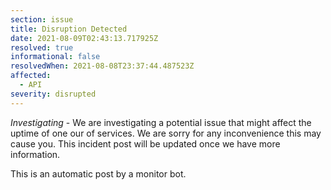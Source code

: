```yaml
---
section: issue
title: Disruption Detected
date: 2021-08-09T02:43:13.717925Z
resolved: true
informational: false
resolvedWhen: 2021-08-08T23:37:44.487523Z
affected:
  - API
severity: disrupted
---
```

*Investigating* - We are investigating a potential issue that might affect the uptime of one our of services. We are sorry for any inconvenience this may cause you. This incident post will be updated once we have more information.

This is an automatic post by a monitor bot.
        